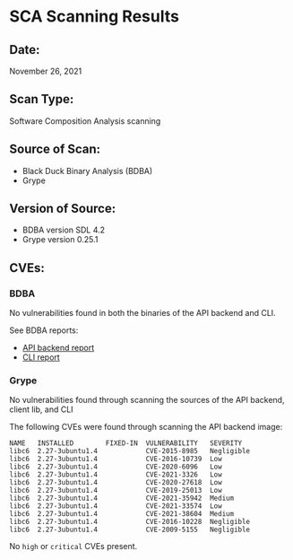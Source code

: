 # SCA Scanning Results
## Date:
November 26, 2021

## Scan Type:
Software Composition Analysis scanning

## Source of Scan:

* Black Duck Binary Analysis (BDBA)
* Grype

## Version of Source:

* BDBA version SDL 4.2
* Grype version 0.25.1

## CVEs:
### BDBA
No vulnerabilities found in both the binaries of the API backend and CLI.

See BDBA reports:
* [API backend report](scst-store/store-bdba-scan-2021-11-26.pdf)
* [CLI report](scst-store/cli-bdba-scan-2021-11-26.pdf)

### Grype
No vulnerabilities found through scanning the sources of the API backend, client lib, and CLI

The following CVEs were found through scanning the API backend image:
```
NAME   INSTALLED        FIXED-IN  VULNERABILITY   SEVERITY   
libc6  2.27-3ubuntu1.4            CVE-2015-8985   Negligible  
libc6  2.27-3ubuntu1.4            CVE-2016-10739  Low         
libc6  2.27-3ubuntu1.4            CVE-2020-6096   Low         
libc6  2.27-3ubuntu1.4            CVE-2021-3326   Low         
libc6  2.27-3ubuntu1.4            CVE-2020-27618  Low         
libc6  2.27-3ubuntu1.4            CVE-2019-25013  Low         
libc6  2.27-3ubuntu1.4            CVE-2021-35942  Medium      
libc6  2.27-3ubuntu1.4            CVE-2021-33574  Low         
libc6  2.27-3ubuntu1.4            CVE-2021-38604  Medium      
libc6  2.27-3ubuntu1.4            CVE-2016-10228  Negligible  
libc6  2.27-3ubuntu1.4            CVE-2009-5155   Negligible  
```
No `high` or `critical` CVEs present.

